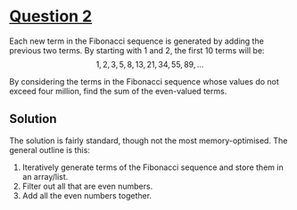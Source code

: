 # [Question 2](https://projecteuler.net/problem=2)
Each new term in the Fibonacci sequence is generated by adding the previous two terms. By starting with $1$ and $2$, the first $10$ terms will be:
$$
1,2,3,5,8,13,21,34,55,89,\ldots
$$

By considering the terms in the Fibonacci sequence whose values do not exceed four million, find the sum of the even-valued terms.

## Solution

The solution is fairly standard, though not the most memory-optimised. The general outline is this:

1. Iteratively generate terms of the Fibonacci sequence and store them in an array/list.
2. Filter out all that are even numbers.
3. Add all the even numbers together.